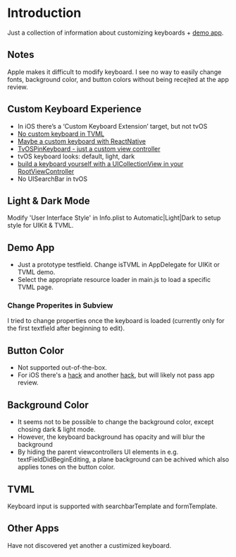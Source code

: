 #  Introduction

Just a collection of information about customizing keyboards + [demo app](https://github.com/mborgmann-sky/KBtest).

## Notes

Apple makes it difficult to modify keyboard. I see no way to easily change fonts, background color, and button colors without being recejted at the app review. 

## Custom Keyboard Experience

- In iOS there’s a ‘Custom Keyboard Extension’ target, but not tvOS
- [No custom keyboard in TVML](https://forums.developer.apple.com/thread/95416)
- [Maybe a custom keyboard with ReactNative](https://github.com/udfalkso/react-native-example-ios-keyboard)
- [TvOSPinKeyboard - just a custom view controller](https://github.com/zattoo/TvOSPinKeyboard)
- tvOS keyboard looks: default, light, dark
- [build a keyboard yourself with a UICollectionView in your RootViewController](https://stackoverflow.com/a/36829956)
- No UISearchBar in tvOS

## Light & Dark Mode

Modify 'User Interface Style' in Info.plist to Automatic|Light|Dark to setup style for UIKit & TVML.

## Demo App

- Just a prototype testfield. Change isTVML in AppDelegate for UIKit or TVML demo.
- Select the appropriate resource loader in main.js to load a specific TVML page.

### Change Properites in Subview

I tried to change properties once the keyboard is loaded (currently only for the first textfield after beginning to edit).

## Button Color

- Not supported out-of-the-box.
- For iOS there's a [hack](https://stackoverflow.com/a/36829956) and another [hack](https://stackoverflow.com/a/36829956), but will likely not pass app review.

## Background Color

- It seems not to be possible to change the background color, except chosing dark & light mode.
- However, the keyboard background has opacity and will blur the background
- By hiding the parent viewcontrollers UI elements in e.g. textFieldDidBeginEditing, a plane background can be achived which also applies tones on the button color. 

## TVML

Keyboard input is supported with searchbarTemplate and formTemplate.

## Other Apps

Have not discovered yet another a custimized keyboard.
